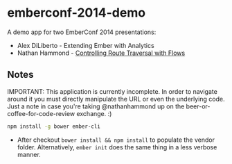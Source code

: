 emberconf-2014-demo
===================

A demo app for two EmberConf 2014 presentations:

- Alex DiLiberto - Extending Ember with Analytics
- Nathan Hammond - [Controlling Route Traversal with Flows](http://emberconf.com/schedule.html#hammond)

## Notes

IMPORTANT: This application is currently incomplete. In order to navigate around it you must directly manipulate the URL or even the underlying code. Just a note in case you're taking @nathanhammond up on the beer-or-coffee-for-code-review exchange. :)

```bash
npm install -g bower ember-cli
```

- After checkout `bower install && npm install` to populate the vendor folder. Alternatively, `ember init` does the same thing in a less verbose manner.
